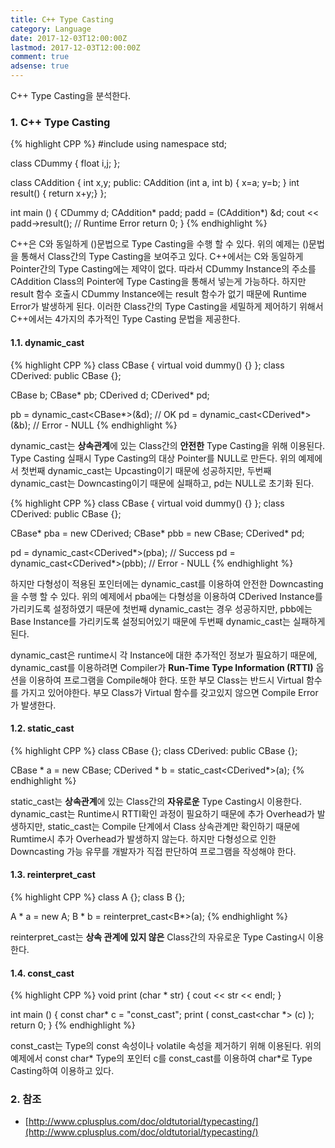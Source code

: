 ```yaml
---
title: C++ Type Casting
category: Language
date: 2017-12-03T12:00:00Z
lastmod: 2017-12-03T12:00:00Z
comment: true
adsense: true
---
```


C++ Type Casting을 분석한다.

### 1. C++ Type Casting

{% highlight CPP %}
#include <iostream>
using namespace std;

class CDummy {
  float i,j;
};

class CAddition {
  int x,y;
public:
  CAddition (int a, int b) { x=a; y=b; }
	int result() { return x+y;}
};

int main () {
  CDummy d;
  CAddition* padd;
  padd = (CAddition*) &d;
  cout << padd->result(); // Runtime Error
  return 0;
}
{% endhighlight %}

C++은 C와 동일하게 ()문법으로 Type Casting을 수행 할 수 있다. 위의 예제는 ()문법을 통해서 Class간의 Type Casting을 보여주고 있다. C++에서는 C와 동일하게 Pointer간의 Type Casting에는 제약이 없다. 따라서 CDummy Instance의 주소를 CAddition Class의 Pointer에 Type Casting을 통해서 넣는게 가능하다. 하지만 result 함수 호출시 CDummy Instance에는 result 함수가 없기 때문에 Runtime Error가 발생하게 된다. 이러한 Class간의 Type Casting을 세밀하게 제어하기 위해서 C++에서는 4가지의 추가적인 Type Casting 문법을 제공한다.

#### 1.1. dynamic_cast

{% highlight CPP %}
class CBase { virtual void dummy() {} };
class CDerived: public CBase {};

CBase b; CBase* pb;
CDerived d; CDerived* pd;

pb = dynamic_cast<CBase*>(&d);      // OK
pd = dynamic_cast<CDerived*>(&b);   // Error - NULL
{% endhighlight %}

dynamic_cast는 **상속관계**에 있는 Class간의 **안전한** Type Casting을 위해 이용된다. Type Casting 실패시 Type Casting의 대상 Pointer를 NULL로 만든다. 위의 예제에서 첫번째 dynamic_cast는 Upcasting이기 때문에 성공하지만, 두번째 dynamic_cast는 Downcasting이기 때문에 실패하고, pd는 NULL로 초기화 된다.

{% highlight CPP %}
class CBase { virtual void dummy() {} };
class CDerived: public CBase {};

CBase* pba = new CDerived;
CBase* pbb = new CBase;
CDerived* pd;

pd = dynamic_cast<CDerived*>(pba); // Success
pd = dynamic_cast<CDerived*>(pbb); // Error - NULL
{% endhighlight %}

하지만 다형성이 적용된 포인터에는 dynamic_cast를 이용하여 안전한 Downcasting을 수행 할 수 있다. 위의 예제에서 pba에는 다형성을 이용하여 CDerived Instance를 가리키도록 설정하였기 때문에 첫번째 dynamic_cast는 경우 성공하지만, pbb에는 Base Instance를 가리키도록 설정되어있기 때문에 두번째 dynamic_cast는 실패하게 된다.

dynamic_cast은 runtime시 각 Instance에 대한 추가적인 정보가 필요하기 때문에, dynamic_cast를 이용하려면 Compiler가 **Run-Time Type Information (RTTI)** 옵션을 이용하여 프로그램을 Compile해야 한다. 또한 부모 Class는 반드시 Virtual 함수를 가지고 있어야한다. 부모 Class가 Virtual 함수를 갖고있지 않으면 Compile Error가 발생한다.

#### 1.2. static_cast

{% highlight CPP %}
class CBase {};
class CDerived: public CBase {};

CBase * a = new CBase;
CDerived * b = static_cast<CDerived*>(a);
{% endhighlight %}

static_cast는 **상속관계**에 있는 Class간의 **자유로운** Type Casting시 이용한다. dynamic_cast는 Runtime시 RTTI확인 과정이 필요하기 때문에 추가 Overhead가 발생하지만, static_cast는 Compile 단계에서 Class 상속관계만 확인하기 때문에 Rumtime시 추가 Overhead가 발생하지 않는다. 하지만 다형성으로 인한 Downcasting 가능 유무를 개발자가 직접 판단하여 프로그램을 작성해야 한다.

#### 1.3. reinterpret_cast

{% highlight CPP %}
class A {};
class B {};

A * a = new A;
B * b = reinterpret_cast<B*>(a);
{% endhighlight %}

reinterpret_cast는 **상속 관계에 있지 않은** Class간의 자유로운 Type Casting시 이용한다.

#### 1.4. const_cast

{% highlight CPP %}
void print (char * str)
{
  cout << str << endl;
}

int main () {
  const char* c = "const_cast";
  print ( const_cast<char *> (c) );
  return 0;
}
{% endhighlight %}

const_cast는 Type의 const 속성이나 volatile 속성을 제거하기 위해 이용된다. 위의 예제에서 const char* Type의 포인터 c를 const_cast를 이용하여 char*로 Type Casting하여 이용하고 있다.

### 2. 참조
* [http://www.cplusplus.com/doc/oldtutorial/typecasting/](http://www.cplusplus.com/doc/oldtutorial/typecasting/)
